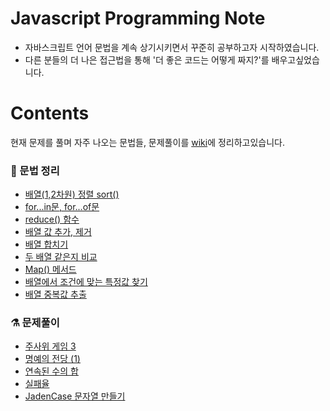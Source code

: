 # Javascript Programming Note

- 자바스크립트 언어 문법을 계속 상기시키면서 꾸준히 공부하고자 시작하였습니다.
- 다른 분들의 더 나은 접근법을 통해 '더 좋은 코드는 어떻게 짜지?'를 배우고싶었습니다.


# Contents
현재 문제를 풀며 자주 나오는 문법들, 문제풀이를 [wiki](https://github.com/sihyun10/Programmers/wiki)에 정리하고있습니다.  

### 📝 문법 정리
- [배열(1,2차원) 정렬 sort()](https://github.com/sihyun10/Programmers/wiki/%EB%B0%B0%EC%97%B4(1,2%EC%B0%A8%EC%9B%90)-%EC%A0%95%EB%A0%AC-sort()-(%EC%98%A4%EB%A6%84%EC%B0%A8%EC%88%9C,-%EB%82%B4%EB%A6%BC%EC%B0%A8%EC%88%9C))
- [for...in문, for...of문](https://github.com/sihyun10/Programmers/wiki/for...in%EB%AC%B8,-for...of%EB%AC%B8)
- [reduce() 함수](https://github.com/sihyun10/Programmers/wiki/reduce()-%ED%95%A8%EC%88%98)
- [배열 값 추가, 제거](https://github.com/sihyun10/Programmers/wiki/%EB%B0%B0%EC%97%B4-%EA%B0%92-%EC%B6%94%EA%B0%80,-%EC%A0%9C%EA%B1%B0-(push(),-pop(),-unshift(),-shift()))
- [배열 합치기](https://github.com/sihyun10/Programmers/wiki/%EB%B0%B0%EC%97%B4%ED%95%A9%EC%B9%98%EA%B8%B0(concat,-spread,-push))
- [두 배열 같은지 비교](https://github.com/sihyun10/Programmers/wiki/%EB%91%90-%EB%B0%B0%EC%97%B4-%EA%B0%99%EC%9D%80%EC%A7%80-%EB%B9%84%EA%B5%90-(every(),-_.isEqual(),-JSON.stringify()))
- [Map() 메서드](https://github.com/sihyun10/Programmers/wiki/Map()-%EB%A9%94%EC%84%9C%EB%93%9C-(%EC%83%88%EB%A1%9C%EC%9A%B4-%EB%B0%B0%EC%97%B4-%EB%B0%98%ED%99%98))
- [배열에서 조건에 맞는 특정값 찾기](https://github.com/sihyun10/Programmers/wiki/%EB%B0%B0%EC%97%B4%EC%97%90%EC%84%9C-%EC%A1%B0%EA%B1%B4%EC%97%90-%EB%A7%9E%EB%8A%94-%ED%8A%B9%EC%A0%95%EA%B0%92-%EC%B0%BE%EA%B8%B0-(find(),-filter()))
- [배열 중복값 추출](https://github.com/sihyun10/Programmers/wiki/%EB%B0%B0%EC%97%B4-%EC%A4%91%EB%B3%B5%EA%B0%92-%EC%B6%94%EC%B6%9C-(.indexOf(),-.has()))

### ⚗ 문제풀이
- [주사위 게임 3](https://github.com/sihyun10/Programmers/wiki/%5Bunrated%5D-%EC%A3%BC%EC%82%AC%EC%9C%84-%EA%B2%8C%EC%9E%84-3)
- [명예의 전당 (1)](https://github.com/sihyun10/Programmers/wiki/%5Bunrated%5D-%EB%AA%85%EC%98%88%EC%9D%98-%EC%A0%84%EB%8B%B9-(1))
- [연속된 수의 합](https://github.com/sihyun10/Programmers/wiki/%5Blevel-0%5D-%EC%97%B0%EC%86%8D%EB%90%9C-%EC%88%98%EC%9D%98-%ED%95%A9)
- [실패율](https://github.com/sihyun10/Programmers/wiki/%5Blevel-1%5D-%EC%8B%A4%ED%8C%A8%EC%9C%A8)
- [JadenCase 문자열 만들기](https://github.com/sihyun10/Programmers/wiki/%5Blevel-2%5D-JadenCase-%EB%AC%B8%EC%9E%90%EC%97%B4-%EB%A7%8C%EB%93%A4%EA%B8%B0)
